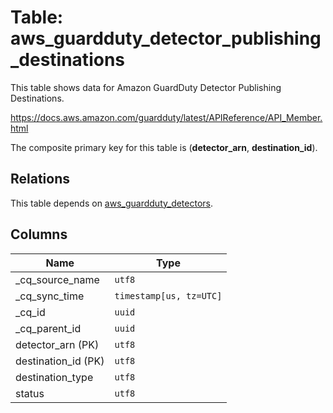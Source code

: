 # Table: aws_guardduty_detector_publishing_destinations

This table shows data for Amazon GuardDuty Detector Publishing Destinations.

https://docs.aws.amazon.com/guardduty/latest/APIReference/API_Member.html

The composite primary key for this table is (**detector_arn**, **destination_id**).

## Relations

This table depends on [aws_guardduty_detectors](aws_guardduty_detectors).

## Columns

| Name          | Type          |
| ------------- | ------------- |
|_cq_source_name|`utf8`|
|_cq_sync_time|`timestamp[us, tz=UTC]`|
|_cq_id|`uuid`|
|_cq_parent_id|`uuid`|
|detector_arn (PK)|`utf8`|
|destination_id (PK)|`utf8`|
|destination_type|`utf8`|
|status|`utf8`|